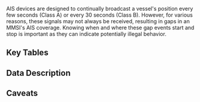 AIS devices are designed to continually broadcast a vessel's position every few seconds (Class A) or every 30 seconds (Class B). However, for various reasons, these signals may not always be received, resulting in gaps in an MMSI's AIS coverage. Knowing when and where these gap events start and stop is important as they can indicate potentially illegal behavior.

## Key Tables

## Data Description

## Caveats